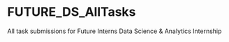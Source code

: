# FUTURE_DS_AllTasks
All task submissions for Future Interns Data Science &amp; Analytics Internship
